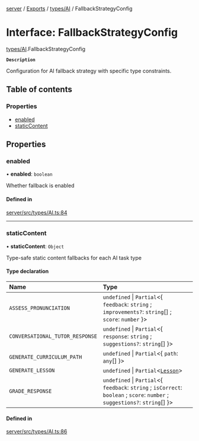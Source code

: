 [server](../README.md) / [Exports](../modules.md) / [types/AI](../modules/types_AI.md) / FallbackStrategyConfig

# Interface: FallbackStrategyConfig

[types/AI](../modules/types_AI.md).FallbackStrategyConfig

**`Description`**

Configuration for AI fallback strategy with specific type constraints.

## Table of contents

### Properties

- [enabled](types_AI.FallbackStrategyConfig.md#enabled)
- [staticContent](types_AI.FallbackStrategyConfig.md#staticcontent)

## Properties

### enabled

• **enabled**: `boolean`

Whether fallback is enabled

#### Defined in

[server/src/types/AI.ts:84](https://github.com/niklas-joh/french-learning-platform/blob/df287cd90d2fc20ebbe1da4bb7d2c97b195a5de7/server/src/types/AI.ts#L84)

___

### staticContent

• **staticContent**: `Object`

Type-safe static content fallbacks for each AI task type

#### Type declaration

| Name | Type |
| :------ | :------ |
| `ASSESS_PRONUNCIATION` | `undefined` \| `Partial`\<\{ `feedback`: `string` ; `improvements?`: `string`[] ; `score`: `number`  }\> |
| `CONVERSATIONAL_TUTOR_RESPONSE` | `undefined` \| `Partial`\<\{ `response`: `string` ; `suggestions?`: `string`[]  }\> |
| `GENERATE_CURRICULUM_PATH` | `undefined` \| `Partial`\<\{ `path`: `any`[]  }\> |
| `GENERATE_LESSON` | `undefined` \| `Partial`\<[`Lesson`](models_Lesson.Lesson.md)\> |
| `GRADE_RESPONSE` | `undefined` \| `Partial`\<\{ `feedback`: `string` ; `isCorrect`: `boolean` ; `score`: `number` ; `suggestions?`: `string`[]  }\> |

#### Defined in

[server/src/types/AI.ts:86](https://github.com/niklas-joh/french-learning-platform/blob/df287cd90d2fc20ebbe1da4bb7d2c97b195a5de7/server/src/types/AI.ts#L86)
